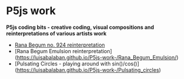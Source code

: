 # P5js work
**P5js coding bits - creative coding, visual compositions and reinterpretations of various artists work**
- [Rana Begum no. 924 reinterpretation](https://luisabalaban.github.io/P5js-work-/Rana_begum_no._924/)
- [Rana Begum Emulsion reinterpretation] (https://luisabalaban.github.io/P5js-work-/Rana_Begum_Emulsion/)
- [Pulsating Circles - playing around with sin()/cos()] (https://luisabalaban.github.io/P5js-work-/Pulsating_circles)

